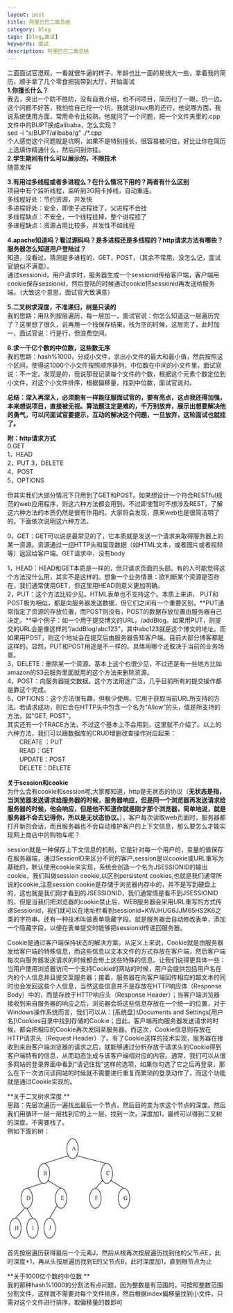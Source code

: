 ```yaml
---
layout: post
title: 阿里巴巴二面总结
category: blog
tags: [blog,面试]
keywords: 面试
description: 阿里巴巴二面总结
---
```

二面面试官澄观，一看就很牛逼的样子，年龄也比一面的易统大一些，拿着我的简历，顺手拿了几个零食把我带到大厅，开始面试  
**1.你擅长什么？**  
我去，突出一个防不胜防，没有自我介绍，也不问项目，简历扫了一眼，扔一边。  
这个问题不好答，我怕给自己挖一个坑，我就说linux用的还行，他说哪方面，我说系统使用方面，常用命令比较熟，他就问了一个问题，把一个文件夹里的.cpp文件中的BUPT换成alibaba，怎么实现？  
	sed -i "s/BUPT/alibaba/g" ./*.cpp  
个人感觉这个问题就是坑啊，如果不是特别擅长，很容易被问住，好比让你在简历上选填你精通什么，然后问到你挂。  
**2.学生期间有什么可以展示的，不限技术**  
随意发挥  

**3.有用过多线程或者多进程么？在什么情况下用的？两者有什么区别**  
项目中有个监听线程，监听到3G网卡掉线，自动重连。  
多线程好处：节约资源，并发快  
多进程好处：安全，即使子进程挂了，父进程不会挂    
多线程缺点：不安全，一个线程挂掉，整个进程挂了  
多进程缺点：资源占用比较多，并发性不如线程  

**4.apache知道吗？看过源码吗？是多进程还是多线程的？http请求方法有哪些？服务器怎么知道用户登陆过？**  
知道，没看过，猜测是多进程的，GET，POST，（其余不常用，没怎么记，面试官貌似不满意）。  
通过sessionid，用户请求时，服务器生成一个sessionid传给客户端，客户端用cookie保存sessionid，然后登陆的时候通过cookie把sessionid再发送给服务端。（大致这个意思，面试官大致满意）  

**5.二叉树求深度，不准递归，树是只读的**  
我的思路：用队列按层遍历，每一层加一，面试官说：你怎么知道这一层遍历完了？这里想了很久，说再用一个栈保存结果，栈为空的时候，这层完了，此时加一，面试官说：行是行，但浪费空间。  

**6.求一千亿个数的中位数，这些数无序**  
我的思路：hash%1000，分成小文件，求出小文件的最大和最小值，然后按照这个区间，使得这1000个小文件按照顺序排列，中位数在中间的小文件里，面试官说：不一定。发现是的，我说那我记录每个文件的个数，根据这个元素个数定位到小文件，对这个小文件排序，根据偏移量，找到中位数，面试官说对。  

**总结：深入再深入，必须能有一样能征服面试官的，要有亮点，这点我还得加强，本来想说项目，直接被无视。算法题注定是难的，千万别放弃，展示出想要解决他的勇气，可以问面试官要提示，互动的解决这个问题，一旦放弃，这轮面试也就挂了。**  

**附：http请求方式**  
0.GET  
1，HEAD  
2，PUT
3，DELETE  
4，POST  
5，OPTIONS  

但其实我们大部分情况下只用到了GET和POST。如果想设计一个符合RESTful规范的web应用程序，则这六种方法都会用到。不过即使暂时不想涉及REST，了解这六种方法的本质仍然是很有作用的。大家将会发现，原来web也是很简洁明了的。下面依次说明这六种方法。  

0，GET：GET可以说是最常见的了，它本质就是发送一个请求来取得服务器上的某一资源。资源通过一组HTTP头和呈现数据（如HTML文本，或者图片或者视频等）返回给客户端。GET请求中，没有body  

1，HEAD：HEAD和GET本质是一样的，但只请求页面的头部。有的人可能觉得这个方法没什么用，其实不是这样的。想象一个业务情景：欲判断某个资源是否存在，我们通常使用GET，但这里用HEAD则意义更加明确。  
2，PUT：这个方法比较少见。HTML表单也不支持这个。本质上来讲， PUT和POST极为相似，都是向服务器发送数据，但它们之间有一个重要区别，**PUT通常指定了资源的存放位置，而POST则没有，POST的数据存放位置由服务器自己决定。**举个例子：如一个用于提交博文的URL，/addBlog。如果用PUT，则提交的URL会是像这样的”/addBlog/abc123”，其中abc123就是这个博文的地址。而如果用POST，则这个地址会在提交后由服务器告知客户端。目前大部分博客都是这样的。显然，PUT和POST用途是不一样的。具体用哪个还取决于当前的业务场景。  
3，DELETE：删除某一个资源。基本上这个也很少见，不过还是有一些地方比如amazon的S3云服务里面就用的这个方法来删除资源。  
4，POST：向服务器提交数据。这个方法用途广泛，几乎目前所有的提交操作都是靠这个完成。  
5，OPTIONS：这个方法很有趣，但极少使用。它用于获取当前URL所支持的方法。若请求成功，则它会在HTTP头中包含一个名为“Allow”的头，值是所支持的方法，如“GET, POST”。  
其实还有一个TRACE方法，不过这个基本上不会用到，这里就不介绍了。以上的六种方法，我们可以跟数据库的CRUD增删改查操作对应起来：  
　　CREATE ：PUT  
　　READ：GET  
　　UPDATE：POST  
　　DELETE：DELETE  


**关于session和cookie**  
为什么会有cookie和session呢,大家都知道，http是无状态的协议（**无状态是指，当浏览器发送请求给服务器的时候，服务器响应，但是同一个浏览器再发送请求给服务器的时候，他会响应，但是他不知道你就是刚才那个浏览器，简单地说，就是服务器不会去记得你，所以是无状态协议。**），客户每次读取web页面时，服务器都打开新的会话，而且服务器也不会自动维护客户的上下文信息，那么要怎么才能实现网上商店中的购物车呢？
  
session就是一种保存上下文信息的机制，它是针对每一个用户的，变量的值保存在服务器端，通过SessionID来区分不同的客户,session是以cookie或URL重写为基础的，默认使用cookie来实现，系统会创造一个名为JSESSIONID的输出cookie，我们叫做session cookie,以区别persistent   cookies,也就是我们通常所说的cookie,注意session cookie是存储于浏览器内存中的，并不是写到硬盘上的，这也就是我们刚才看到的JSESSIONID，我们通常情是看不到JSESSIONID的，但是当我们把浏览器的cookie禁止后，WEB服务器会采用URL重写的方式传递Sessionid，我们就可以在地址栏看到sessionid=KWJHUG6JJM65HS2K6之类的字符串。还有一种技术叫做表单隐藏字段。就是服务器会自动修改表单，添加一个隐藏字段，以便在表单提交时能够把sessionid传递回服务器。   
   
Cookie是通过客户端保持状态的解决方案。从定义上来说，Cookie就是由服务器发给客户端的特殊信息，而这些信息以文本文件的方式存放在客户端，然后客户端每次向服务器发送请求的时候都会带上这些特殊的信息。让我们说得更具体一些：当用户使用浏览器访问一个支持Cookie的网站的时候，用户会提供包括用户名在内的个人信息并且提交至服务器；接着，服务器在向客户端回传相应的超文本的同时也会发回这些个人信息，当然这些信息并不是存放在HTTP响应体（Response Body）中的，而是存放于HTTP响应头（Response Header）；当客户端浏览器接收到来自服务器的响应之后，浏览器会将这些信息存放在一个统一的位置，对于Windows操作系统而言，我们可以从：[系统盘]:\Documents and Settings\[用户名]\Cookies目录中找到存储的Cookie；自此，客户端再向服务器发送请求的时候，都会把相应的Cookie再次发回至服务器。而这次，Cookie信息则存放在HTTP请求头（Request Header）了。有了Cookie这样的技术实现，服务器在接收到来自客户端浏览器的请求之后，就能够通过分析存放于请求头的Cookie得到客户端特有的信息，从而动态生成与该客户端相对应的内容。通常，我们可以从很多网站的登录界面中看到“请记住我”这样的选项，如果你勾选了它之后再登录，那么在下一次访问该网站的时候就不需要进行重复而繁琐的登录动作了，而这个功能就是通过Cookie实现的。 

**关于二叉树求深度 **  
思路：先层次遍历一遍找出最后一个节点，然后目的变为求这个节点的深度。然后我们用循环一层一层找到它的上一层，找到一次，深度加1，最终可以得到二叉树的深度。不需要栈了。  
例如下面的树：  
![hello](/assets/themes/images/btree.jpg)   
首先按层遍历获得最后一个元素J，然后从根再次按层遍历找到他的父节点E，此时深度+1，再从头按层遍历找到E的父节点B，此时深度加1，直到根节点为止  

**关于1000亿个数的中位数 **  
我的那种hash%1000的分割法有点问题，因为整数是有范围的，可按照整数范围分割文件，这样就不需要对每个文件排序，然后根据index偏移量找到小文件，只需对这个文件进行排序，取偏移量的数即可  





　　
